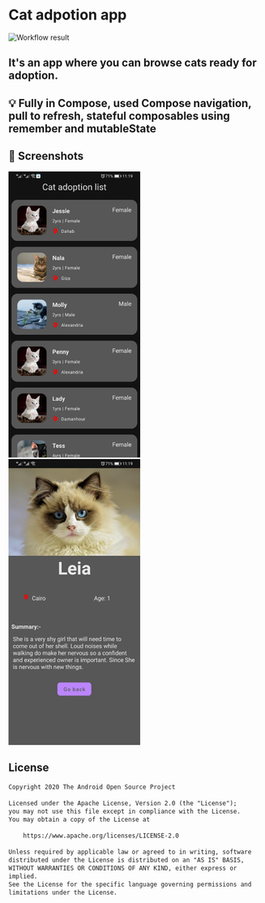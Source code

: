 # Cat adpotion app

![Workflow result](https://github.com/KhaledAhmed-Ibtikar/ComposeChallengeWeekOne/workflows/Check/badge.svg)


## It's an app where you can browse cats ready for adoption.

## :bulb: Fully in Compose, used Compose navigation, pull to refresh, stateful composables using remember and mutableState  

## :camera_flash: Screenshots
<img src="/results/screenshot_1.jpeg" width="260">&emsp;<img src="/results/screenshot_2.jpeg" width="260">

## License
```
Copyright 2020 The Android Open Source Project

Licensed under the Apache License, Version 2.0 (the "License");
you may not use this file except in compliance with the License.
You may obtain a copy of the License at

    https://www.apache.org/licenses/LICENSE-2.0

Unless required by applicable law or agreed to in writing, software
distributed under the License is distributed on an "AS IS" BASIS,
WITHOUT WARRANTIES OR CONDITIONS OF ANY KIND, either express or implied.
See the License for the specific language governing permissions and
limitations under the License.
```
